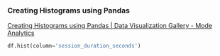 ###  Creating Histograms using Pandas


[Creating Histograms using Pandas | Data Visualization Gallery - Mode Analytics](https://mode.com/example-gallery/python_histogram/ "Creating Histograms using Pandas | Data Visualization Gallery - Mode Analytics")


 

```python
df.hist(column='session_duration_seconds')

```
